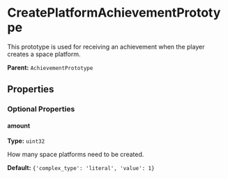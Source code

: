 # CreatePlatformAchievementPrototype

This prototype is used for receiving an achievement when the player creates a space platform.

**Parent:** `AchievementPrototype`

## Properties

### Optional Properties

#### amount

**Type:** `uint32`

How many space platforms need to be created.

**Default:** `{'complex_type': 'literal', 'value': 1}`

